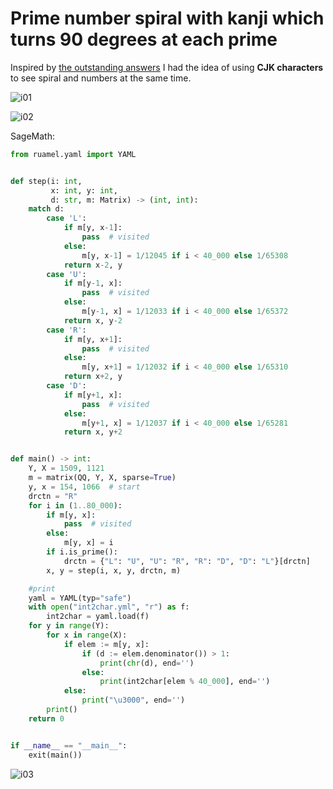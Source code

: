 
# Prime number spiral with kanji which turns 90 degrees at each prime

Inspired by [the outstanding answers](https://math.stackexchange.com/questions/2072308/help-with-a-prime-number-spiral-which-turns-90-degrees-at-each-prime)
I had the idea of using **CJK characters** to see spiral and numbers at the same time.

![i01](https://i.imgur.com/JiysLpd.png)

![i02](https://i.imgur.com/Ppd045e.png)

SageMath:

```python
from ruamel.yaml import YAML


def step(i: int,
         x: int, y: int,
         d: str, m: Matrix) -> (int, int):
    match d:
        case 'L':
            if m[y, x-1]:
                pass  # visited
            else:
                m[y, x-1] = 1/12045 if i < 40_000 else 1/65308
            return x-2, y
        case 'U':
            if m[y-1, x]:
                pass  # visited
            else:
                m[y-1, x] = 1/12033 if i < 40_000 else 1/65372
            return x, y-2
        case 'R':
            if m[y, x+1]:
                pass  # visited
            else:
                m[y, x+1] = 1/12032 if i < 40_000 else 1/65310
            return x+2, y
        case 'D':
            if m[y+1, x]:
                pass  # visited
            else:
                m[y+1, x] = 1/12037 if i < 40_000 else 1/65281
            return x, y+2


def main() -> int:
    Y, X = 1509, 1121
    m = matrix(QQ, Y, X, sparse=True)
    y, x = 154, 1066  # start
    drctn = "R"
    for i in (1..80_000):
        if m[y, x]:
            pass  # visited
        else:
            m[y, x] = i
        if i.is_prime():
            drctn = {"L": "U", "U": "R", "R": "D", "D": "L"}[drctn]
        x, y = step(i, x, y, drctn, m)

    #print
    yaml = YAML(typ="safe")
    with open("int2char.yml", "r") as f:
        int2char = yaml.load(f)
    for y in range(Y):
        for x in range(X):
            if elem := m[y, x]:
                if (d := elem.denominator()) > 1:
                    print(chr(d), end='')
                else:
                    print(int2char[elem % 40_000], end='')
            else:
                print("\u3000", end='')
        print()
    return 0


if __name__ == "__main__":
    exit(main())
```

![i03](https://i.imgur.com/bMPjDHu.png)

